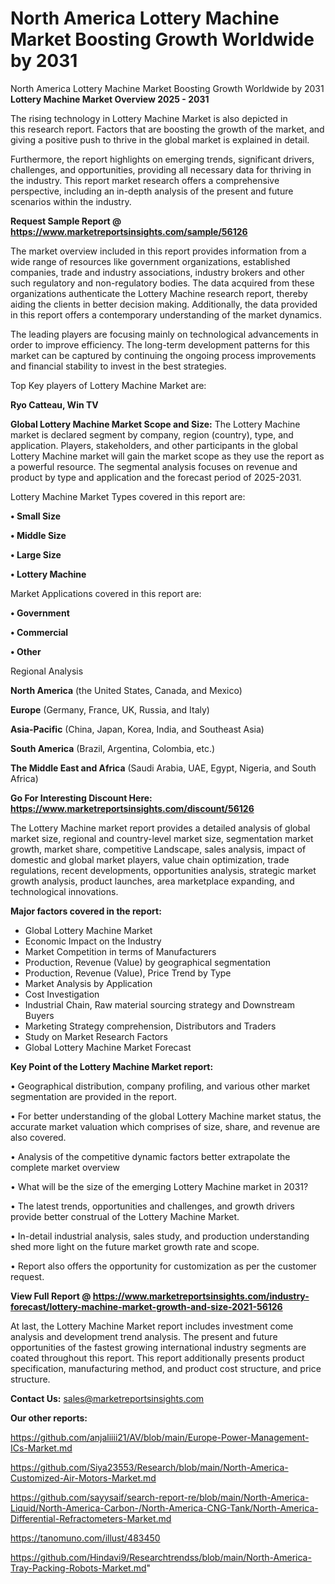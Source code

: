 # North America Lottery Machine Market Boosting Growth Worldwide by 2031
North America Lottery Machine Market Boosting Growth Worldwide by 2031
<Strong> Lottery Machine Market Overview 2025 - 2031</strong>

The rising technology in Lottery Machine Market is also depicted in this research report. Factors that are boosting the growth of the market, and giving a positive push to thrive in the global market is explained in detail.

Furthermore, the report highlights on emerging trends, significant drivers, challenges, and opportunities, providing all necessary data for thriving in the industry. This report market research offers a comprehensive perspective, including an in-depth analysis of the present and future scenarios within the industry.

<strong>Request Sample Report @ <a href=https://www.marketreportsinsights.com/sample/56126>https://www.marketreportsinsights.com/sample/56126</a></strong>

The market overview included in this report provides information from a wide range of resources like government organizations, established companies, trade and industry associations, industry brokers and other such regulatory and non-regulatory bodies. The data acquired from these organizations authenticate the Lottery Machine research report, thereby aiding the clients in better decision making. Additionally, the data provided in this report offers a contemporary understanding of the market dynamics.

The leading players are focusing mainly on technological advancements in order to improve efficiency. The long-term development patterns for this market can be captured by continuing the ongoing process improvements and financial stability to invest in the best strategies.

Top Key players of Lottery Machine Market are:

<strong>Ryo Catteau, Win TV</strong>

<strong><b>Global Lottery Machine Market Scope and Size:</b></strong>
The Lottery Machine market is declared segment by company, region (country), type, and application. Players, stakeholders, and other participants in the global Lottery Machine market will gain the market scope as they use the report as a powerful resource. The segmental analysis focuses on revenue and product by type and application and the forecast period of 2025-2031.

Lottery Machine Market Types covered in this report are:

<strong>• Small Size

• Middle Size

• Large Size

• Lottery Machine</strong>

Market Applications covered in this report are:

<strong>• Government

• Commercial

• Other</strong> 

Regional Analysis

<strong>North America</strong> (the United States, Canada, and Mexico)

<strong>Europe</strong> (Germany, France, UK, Russia, and Italy)

<strong>Asia-Pacific</strong> (China, Japan, Korea, India, and Southeast Asia)

<strong>South America</strong> (Brazil, Argentina, Colombia, etc.)

<strong>The Middle East and Africa</strong> (Saudi Arabia, UAE, Egypt, Nigeria, and South Africa)

<strong>Go For Interesting Discount Here: <a href=https://www.marketreportsinsights.com/discount/56126>https://www.marketreportsinsights.com/discount/56126</a></strong>

The Lottery Machine market report provides a detailed analysis of global market size, regional and country-level market size, segmentation market growth, market share, competitive Landscape, sales analysis, impact of domestic and global market players, value chain optimization, trade regulations, recent developments, opportunities analysis, strategic market growth analysis, product launches, area marketplace expanding, and technological innovations.

<strong><b>Major factors covered in the report:</b></strong>
<ul>
  <li>Global Lottery Machine Market </li>
  <li>Economic Impact on the Industry</li>
  <li>Market Competition in terms of Manufacturers</li>
  <li>Production, Revenue (Value) by geographical segmentation</li>
  <li>Production, Revenue (Value), Price Trend by Type</li>
  <li>Market Analysis by Application</li>
  <li>Cost Investigation</li>
  <li>Industrial Chain, Raw material sourcing strategy and Downstream Buyers</li>
  <li>Marketing Strategy comprehension, Distributors and Traders</li>
  <li>Study on Market Research Factors</li>
  <li>Global Lottery Machine Market Forecast</li>
</ul>

<strong><b>Key Point of the Lottery Machine Market report:</b></strong>

• Geographical distribution, company profiling, and various other market segmentation are provided in the report.

• For better understanding of the global Lottery Machine market status, the accurate market valuation which comprises of size, share, and revenue are also covered.

• Analysis of the competitive dynamic factors better extrapolate the complete market overview

• What will be the size of the emerging Lottery Machine market in 2031?

• The latest trends, opportunities and challenges, and growth drivers provide better construal of the Lottery Machine Market.

• In-detail industrial analysis, sales study, and production understanding shed more light on the future market growth rate and scope.

• Report also offers the opportunity for customization as per the customer request.

<strong><b>View Full Report @ <a href=https://www.marketreportsinsights.com/industry-forecast/lottery-machine-market-growth-and-size-2021-56126>https://www.marketreportsinsights.com/industry-forecast/lottery-machine-market-growth-and-size-2021-56126</a></b></strong>


At last, the Lottery Machine Market report includes investment come analysis and development trend analysis. The present and future opportunities of the fastest growing international industry segments are coated throughout this report. This report additionally presents product specification, manufacturing method, and product cost structure, and price structure.

<strong>Contact Us:</strong>
sales@marketreportsinsights.com

<strong>Our other reports:</strong>

<a href=https://github.com/anjaliiii21/AV/blob/main/Europe-Power-Management-ICs-Market.md>https://github.com/anjaliiii21/AV/blob/main/Europe-Power-Management-ICs-Market.md</a>

<a href=https://github.com/Siya23553/Research/blob/main/North-America-Customized-Air-Motors-Market.md>https://github.com/Siya23553/Research/blob/main/North-America-Customized-Air-Motors-Market.md</a>

<a href=https://github.com/sayysaif/search-report-re/blob/main/North-America-Liquid/North-America-Carbon-/North-America-CNG-Tank/North-America-Differential-Refractometers-Market.md>https://github.com/sayysaif/search-report-re/blob/main/North-America-Liquid/North-America-Carbon-/North-America-CNG-Tank/North-America-Differential-Refractometers-Market.md</a>

<a href=https://tanomuno.com/illust/483450>https://tanomuno.com/illust/483450</a>

<a href=https://github.com/Hindavi9/Researchtrendss/blob/main/North-America-Tray-Packing-Robots-Market.md>https://github.com/Hindavi9/Researchtrendss/blob/main/North-America-Tray-Packing-Robots-Market.md</a>"
